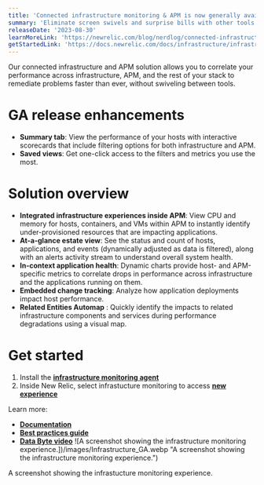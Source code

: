 ```yaml
---
title: 'Connected infrastructure monitoring & APM is now generally available'
summary: 'Eliminate screen swivels and surprise bills with other tools'
releaseDate: '2023-08-30'
learnMoreLink: 'https://newrelic.com/blog/nerdlog/connected-infrastructure-and-apm'
getStartedLink: 'https://docs.newrelic.com/docs/infrastructure/infrastructure-ui-pages/hosts-new-view/'
---
```


Our connected infrastructure and APM solution allows you to correlate your performance across infrastructure, APM, and the rest of your stack to remediate problems faster than ever, without swiveling between tools.

# GA release enhancements

- **Summary tab**: View the performance of your hosts with interactive scorecards that include filtering options for both infrastructure and APM.
- **Saved views**: Get one-click access to the filters and metrics you use the most.

# Solution overview

- **Integrated infrastructure experiences inside APM**: View CPU and memory for hosts, containers, and VMs within APM to instantly identify under-provisioned resources that are impacting applications.
- **At-a-glance estate view**: See the status and count of hosts, applications, and events (dynamically adjusted as data is filtered), along with an alerts activity stream to understand overall system health.
- **In-context application health**: Dynamic charts provide host- and APM-specific metrics to correlate drops in performance across infrastructure and the applications running on them.
- **Embedded change tracking**: Analyze how application deployments impact host performance.
- **Related Entities Automap** : Quickly identify the impacts to related infrastructure components and services during performance degradations using a visual map.

# Get started

1. Install the [**infrastructure monitoring agent**](https://docs.newrelic.com/docs/infrastructure/install-infrastructure-agent/get-started/install-infrastructure-agent/)
2. Inside New Relic, select infrastucture monitoring to access [**new experience**](https://login.newrelic.com)

Learn more:

- [**Documentation**](https://docs.newrelic.com/docs/infrastructure/infrastructure-monitoring/get-started/get-started-infrastructure-monitoring/)
- [**Best practices guide**](https://docs.newrelic.com/docs/new-relic-solutions/best-practices-guides/full-stack-observability/infrastructure-monitoring-best-practices-guide/)
- [**Data Byte video**](https://www.youtube.com/watch?v=X1MjJ_k6LNs)
  ![A screenshot showing the infrastructure monitoring experience.])/images/Infrastructure_GA.webp "A screenshot showing the infrastructure monitoring experience.")

<figcaption>A screenshot showing the infrastucture monitoring experience.</figcaption>
